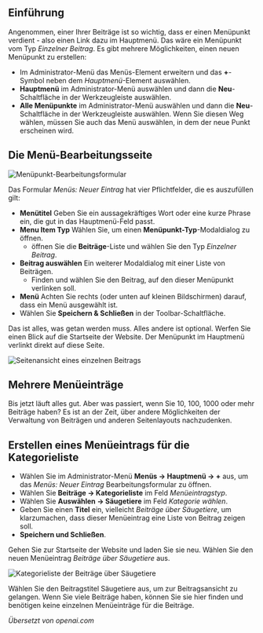 <!-- Filename: J4.x:Getting_Started:_Adding_a_Menu_Item / Display title: Hinzufügen eines Menüpunktes -->

## Einführung

Angenommen, einer Ihrer Beiträge ist so wichtig, dass er einen Menüpunkt verdient - also einen Link dazu im Hauptmenü. Das wäre ein Menüpunkt vom Typ *Einzelner Beitrag*. Es gibt mehrere Möglichkeiten, einen neuen Menüpunkt zu erstellen:

- Im Administrator-Menü das Menüs-Element erweitern und das **+**-Symbol neben dem *Hauptmenü*-Element auswählen.
- **Hauptmenü** im Administrator-Menü auswählen und dann die **Neu**-Schaltfläche in der Werkzeugleiste auswählen.
- **Alle Menüpunkte** im Administrator-Menü auswählen und dann die **Neu**-Schaltfläche in der Werkzeugleiste auswählen. Wenn Sie diesen Weg wählen, müssen Sie auch das Menü auswählen, in dem der neue Punkt erscheinen wird.

## Die Menü-Bearbeitungsseite

![Menüpunkt-Bearbeitungsformular](../../../en/images/getting-started/menu-item-edit-form.png)

Das Formular *Menüs: Neuer Eintrag* hat vier Pflichtfelder, die es auszufüllen gilt:

- **Menütitel** Geben Sie ein aussagekräftiges Wort oder eine kurze Phrase ein, die gut in das Hauptmenü-Feld passt.
- **Menu Item Typ** Wählen Sie, um einen **Menüpunkt-Typ**-Modaldialog zu öffnen.
  - öffnen Sie die **Beiträge**-Liste und wählen Sie den Typ *Einzelner Beitrag*.
- **Beitrag auswählen** Ein weiterer Modaldialog mit einer Liste von Beiträgen.
  - Finden und wählen Sie den Beitrag, auf den dieser Menüpunkt verlinken soll.
- **Menü** Achten Sie rechts (oder unten auf kleinen Bildschirmen) darauf, dass ein Menü ausgewählt ist.
- Wählen Sie **Speichern & Schließen** in der Toolbar-Schaltfläche.

Das ist alles, was getan werden muss. Alles andere ist optional. Werfen Sie einen Blick auf die Startseite der Website. Der Menüpunkt im Hauptmenü verlinkt direkt auf diese Seite.

![Seitenansicht eines einzelnen Beitrags](../../../en/images/getting-started/menu-item-single-article-site-view.png)

## Mehrere Menüeinträge

Bis jetzt läuft alles gut. Aber was passiert, wenn Sie 10, 100, 1000 oder mehr Beiträge haben? Es ist an der Zeit, über andere Möglichkeiten der Verwaltung von Beiträgen und anderen Seitenlayouts nachzudenken.

## Erstellen eines Menüeintrags für die Kategorieliste

- Wählen Sie im Administrator-Menü **Menüs → Hauptmenü → +** aus, um das *Menüs: Neuer Eintrag* Bearbeitungsformular zu öffnen.
- Wählen Sie **Beiträge → Kategorieliste** im Feld *Menüeintragstyp*.
- Wählen Sie **Auswählen → Säugetiere** im Feld *Kategorie wählen*.
- Geben Sie einen **Titel** ein, vielleicht *Beiträge über Säugetiere*, um klarzumachen, dass dieser Menüeintrag eine Liste von Beitrag zeigen soll.
- **Speichern und Schließen**.

Gehen Sie zur Startseite der Website und laden Sie sie neu. Wählen Sie den neuen Menüeintrag *Beiträge über Säugetiere* aus.

![Kategorieliste der Beiträge über Säugetiere](../../../en/images/getting-started/menu-item-category-list-site-view.png)

Wählen Sie den Beitragstitel Säugetiere aus, um zur Beitragsansicht zu gelangen. Wenn Sie viele Beiträge haben, können Sie sie hier finden und benötigen keine einzelnen Menüeinträge für die Beiträge.

*Übersetzt von openai.com*

